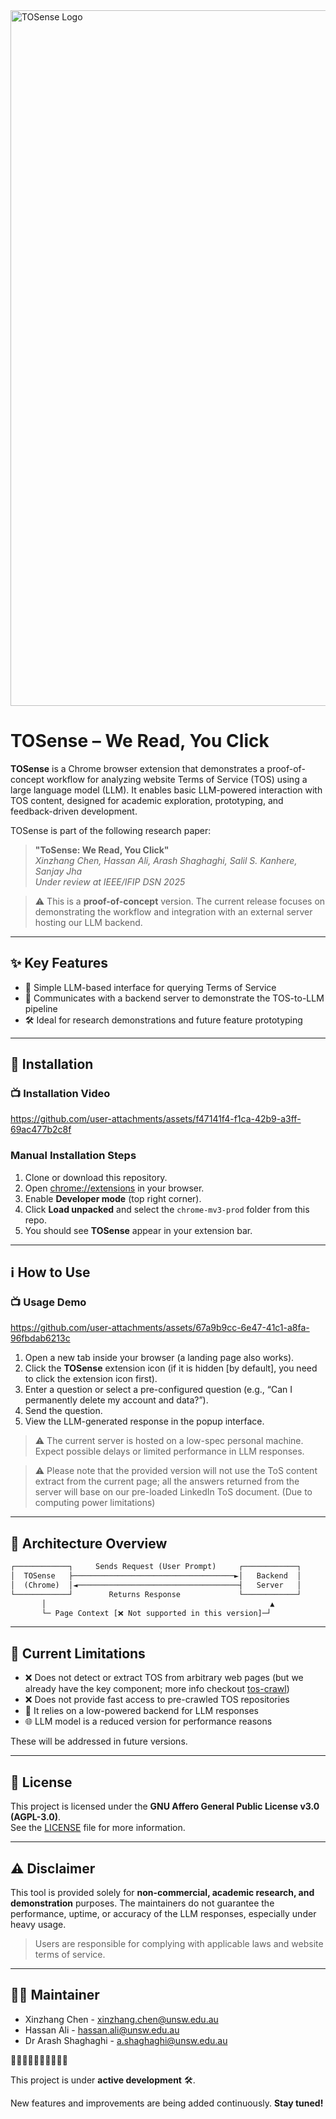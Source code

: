<img width="1113" alt="TOSense Logo" src="https://github.com/user-attachments/assets/356a6ff6-9d96-4e1c-95da-ee0418ab2d6d" />

# TOSense – We Read, You Click


**TOSense** is a Chrome browser extension that demonstrates a proof-of-concept workflow for analyzing website Terms of Service (TOS) using a large language model (LLM). It enables basic LLM-powered interaction with TOS content, designed for academic exploration, prototyping, and feedback-driven development.

TOSense is part of the following research paper:

> **"ToSense: We Read, You Click"**\
> *Xinzhang Chen, Hassan Ali, Arash Shaghaghi, Salil S. Kanhere, Sanjay Jha*\
> *Under review at IEEE/IFIP DSN 2025*

> ⚠️ This is a **proof-of-concept** version. The current release focuses on demonstrating the workflow and integration with an external server hosting our LLM backend.

---

## ✨ Key Features

- 🧠 Simple LLM-based interface for querying Terms of Service
- 🔄 Communicates with a backend server to demonstrate the TOS-to-LLM pipeline
- 🛠️ Ideal for research demonstrations and future feature prototyping

---

## 🚀 Installation

### 📺 Installation Video  

https://github.com/user-attachments/assets/f47141f4-f1ca-42b9-a3ff-69ac477b2c8f





### Manual Installation Steps

1. Clone or download this repository.
2. Open [chrome://extensions](chrome://extensions) in your browser.
3. Enable **Developer mode** (top right corner).
4. Click **Load unpacked** and select the `chrome-mv3-prod` folder from this repo.
5. You should see **TOSense** appear in your extension bar.

---

## ℹ️ How to Use

### 📺 Usage Demo

https://github.com/user-attachments/assets/67a9b9cc-6e47-41c1-a8fa-96fbdab6213c



1. Open a new tab inside your browser (a landing page also works).
2. Click the **TOSense** extension icon (if it is hidden [by default], you need to click the extension icon first).
3. Enter a question or select a pre-configured question (e.g., “Can I permanently delete my account and data?”).
4. Send the question.
5. View the LLM-generated response in the popup interface.

> ⚠️ The current server is hosted on a low-spec personal machine. Expect possible delays or limited performance in LLM responses.

> ⚠️ Please note that the provided version will not use the ToS content extract from the current page; all the answers returned from the server will base on our pre-loaded
> LinkedIn ToS document. (Due to computing power limitations)

---

## 🧠 Architecture Overview

```txt
┌────────────┐     Sends Request (User Prompt)     ┌────────────┐
│  TOSense   ├────────────────────────────────────►│   Backend  │
│  (Chrome)  │◄────────────────────────────────────┤   Server   │
└────────────┘        Returns Response             └────────────┘
       │                                                  ▲
       └─ Page Context [❌ Not supported in this version]─┘

```

---

## 🛑 Current Limitations

- ❌ Does not detect or extract TOS from arbitrary web pages (but we already have the key component; more info checkout [tos-crawl](https://github.com/Xinzhang-Chen/tos-crawl))
- ❌ Does not provide fast access to pre-crawled TOS repositories
- 🐢 It relies on a low-powered backend for LLM responses
- 🌐 LLM model is a reduced version for performance reasons

These will be addressed in future versions.

---

## 📄 License

This project is licensed under the **GNU Affero General Public License v3.0 (AGPL-3.0)**.  
See the [LICENSE](../LICENSE) file for more information.

---

## ⚠️ Disclaimer

This tool is provided solely for **non-commercial, academic research, and demonstration** purposes. The maintainers do not guarantee the performance, uptime, or accuracy of the LLM responses, especially under heavy usage.

> Users are responsible for complying with applicable laws and website terms of service.

---

## 👩‍💻 Maintainer

- Xinzhang Chen - xinzhang.chen@unsw.edu.au
- Hassan Ali - hassan.ali@unsw.edu.au
- Dr Arash Shaghaghi - a.shaghaghi@unsw.edu.au

🚧🚧🚧🚧🚧🚧🚧🚧🚧🚧

This project is under **active development** 🛠️.

New features and improvements are being added continuously. **Stay tuned!**
